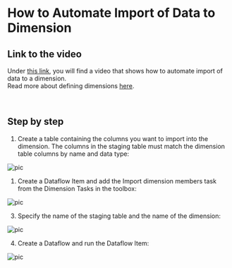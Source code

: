 
# How to Automate Import of Data to Dimension

## Link to the video

Under [this link](https://profitbasedocs.blob.core.windows.net/videos/Automating%20Import%20of%20Data%20to%20Dimension.mp4), you will find a video that shows how to automate import of data to a dimension.  
Read more about defining dimensions [here](../../dimensions.md).

<br/>

## Step by step

1. Create a table containing the columns you want to import into the dimension. The columns in the staging table must match the dimension table columns by name and data type:

![pic](https://profitbasedocs.blob.core.windows.net/images/htDIMautData%20(1).png)

1. Create a Dataflow Item and add the Import dimension members task from the Dimension Tasks in the toolbox:

![pic](https://profitbasedocs.blob.core.windows.net/images/htDIMautData%20(2).png)

3. Specify the name of the staging table and the name of the dimension:

![pic](https://profitbasedocs.blob.core.windows.net/images/htDIMautData%20(3).png)

4. Create a Dataflow and run the Dataflow Item:

![pic](https://profitbasedocs.blob.core.windows.net/images/htDIMautData%20(4).png)

